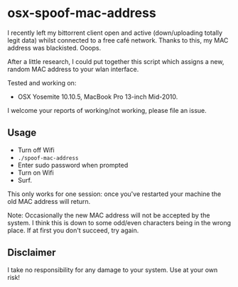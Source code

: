 # osx-spoof-mac-address

I recently left my bittorrent client open and active (down/uploading totally
legit data) whilst connected to a free café network. Thanks to this, my MAC
address was blackisted. Ooops.

After a little research, I could put together this script which assigns a new,
random MAC address to your wlan interface.

Tested and working on:
- OSX Yosemite 10.10.5, MacBook Pro 13-inch Mid-2010.

I welcome your reports of working/not working, please file an issue.

## Usage

- Turn off Wifi
- `./spoof-mac-address`
- Enter sudo password when prompted
- Turn on Wifi
- Surf.

This only works for one session: once you've restarted your machine the old MAC
address will return.

Note: Occasionally the new MAC address will not be accepted by the system. I
think this is down to some odd/even characters being in the wrong place. If at
first you don't succeed, try again.

## Disclaimer

I take no responsibility for any damage to your system. Use at your own risk!
